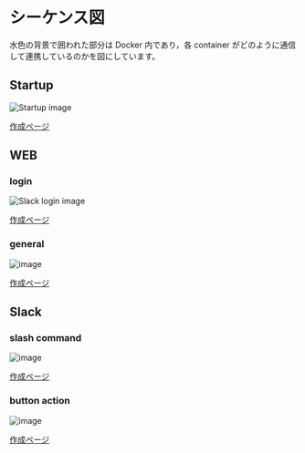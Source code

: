 # シーケンス図

水色の背景で囲われた部分は Docker 内であり，各 container がどのように通信して連携しているのかを図にしています。

## Startup

![Startup image](http://www.plantuml.com/plantuml/png/SoWkIImgAStDKGW6Cmgual8h55BoaxDJYnIKVJBJCqgSSafJkGg0afd9cGM9UIKAkQafcOae8ah59KMfYRcPUUcwnQb5PQb5IYZI4DdK8XJ1ajAylDGShjIy50MWbLnSEVdv1LoSCAKAkdPOJBLIUDoqyt5pn-FcLO-Rzpnkdl-uUVFZfWqlMtkVx5y8CWfc3DY9sCrGm678q_xfG4DUB6jyjh69YnEBFbsWSH1phHI2KeiByejJuHOXP1utJttSjF1nqvB7pQkVJvd_h6C2n5qGxu9KvgKNvMS3LRvOiVRfkbbSO2xOS8WIe8o_Dx9wn_1WX6eW1qEj0z02O0no0G00)

[作成ページ](http://www.plantuml.com/plantuml/uml/SoWkIImgAStDuKhAhr18oK_EJYrIKFR9JCyeSSefJUKg0Cfc9cSM9EQLAEIcfcGceeWe5PSKfIRcPkQbwnQd5fMb5YcXI4DaKujG14jAy_9ISxXIyr8KW5PoSUNavnTmSSAKAkZQOJ7LIk5nqyx7pHsFcrSzRjxpk7d-u-RDZvisl6pjVR9_8SWec35W9s8tGm678K_xfmCDUR6iyTd69YvEBFfqWSP1pBLI24ejBiWlJeLRX91vt3prSTF2nqrB7ZUlVZvb_hEE2H1tGRmBKfcNNfIV3LJvOiNQf-jcSO6vOCCXIe0o_jx8wXt3Wn6gWHmCjGv02u0n1m00?switch)

## WEB

### login

![Slack login image](http://www.plantuml.com/plantuml/png/RPBBIiDG48RNdQSuuBelq8MKId7ZgXLSIfeCDIGc9JdrikivsGWgWWjhlU16gjHBSQKBiGypJUbZECafc4fN6MRopJ__pwd6qefaTzyNE_NQhX-stG1QuP5mGjl3IAnjkUqzMVEx28ubhPOLeuZGSMFeCERQRiSAf3Z45c3W20PXQT3qBTjRwcpuBWOIm7n5UJs3HKLirhS1ihBCBJFaReEb8hGb1A5auUoMYbbAwca-Efy_VvCQa3ubzK1QKJAYf4VwaP9NqcDAJWf2Xbj8vNL1QwKKb3WJqSJeW9D8tsz9lKo_UhE1bg670PH8NwvGp8B8Tgpso5Nn5iksCOv5ld0-LBCFNJZDK0sCEs4G8onOa_yoEftSfs_N_mCii4LJESzU34Igp-7bMxYNZd_IoPt954eU7hF7sKq_lVXCpwxoNuS6-xDPvOhV3_m2)

[作成ページ](http://www.plantuml.com/plantuml/uml/RPBBIiDG48RNdQSuuBelq8MKId7ZgXLSIfeCDIGc9JdrikivsGWgWWjhlU16gjHBSQKBiGypJUbZECafc4fN6MRopJ__pwd6qefaTzyNE_NQhX-stG1QuP5mGjl3IAnjkUqzMVEx28ubhPOLeuZGSMFeCERQRiSAf3Z45c3W20PXQT3qBTjRwcpuBWOIm7n5UJs3HKLirhS1ihBCBJFaReEb8hGb1A5auUoMYbbAwca-Efy_VvCQa3ubzK1QKJAYf4VwaP9NqcDAJWf2Xbj8vNL1QwKKb3WJqSJeW9D8tsz9lKo_UhE1bg670PH8NwvGp8B8Tgpso5Nn5iksCOv5ld0-LBCFNJZDK0sCEs4G8onOa_yoEftSfs_N_mCii4LJESzU34Igp-7bMxYNZd_IoPt954eU7hF7sKq_lVXCpwxoNuS6-xDPvOhV3_m2)

### general

![image](http://www.plantuml.com/plantuml/png/RP7HIZf15CQlFKznu7_xzmNc8iIGRhggeElH7MfndHLtf6v7Au8C8xGI2YEYD33ejgGUPXhNtgBZpWOkTRNmdVDzvxVV52B56wfP2t2xL0GeX_leXPMgQE2_TNzdLnM3fW2FArxcaS26yFm8wkJmAtwTIuKrKdX6sHDb4D93YeBCO3FWbMf6MGry8HM0-s9-PM56XckbBG0UA9m_dSv7qrdxqDw-6DsntNkZ3o17MxJiQ1Ygi2gaxLxOzql8oL0HveASfV56Ftv-tDZ9bT5zq-eO_K0PHWzDQsBQKzCwjyVZk3S2o2Lvc7SO33T4L0zb97xkkHzWE1kDlmPdyTqhqP4hKVzmKGS0pkbQOcXF-d7lxJ_Qeq5yFJJwEQLEnajx6VbtiaibEUrjQLIWg_IOy0q0)

[作成ページ](http://www.plantuml.com/plantuml/uml/RP7HIZf15CQlFKznu7_xzmNc8iIGRhggeElH7MfndHLtf6v7Au8C8xGI2YEYD33ejgGUPXhNtgBZpWOkTRNmdVDzvxVV52B56wfP2t2xL0GeX_leXPMgQE2_TNzdLnM3fW2FArxcaS26yFm8wkJmAtwTIuKrKdX6sHDb4D93YeBCO3FWbMf6MGry8HM0-s9-PM56XckbBG0UA9m_dSv7qrdxqDw-6DsntNkZ3o17MxJiQ1Ygi2gaxLxOzql8oL0HveASfV56Ftv-tDZ9bT5zq-eO_K0PHWzDQsBQKzCwjyVZk3S2o2Lvc7SO33T4L0zb97xkkHzWE1kDlmPdyTqhqP4hKVzmKGS0pkbQOcXF-d7lxJ_Qeq5yFJJwEQLEnajx6VbtiaibEUrjQLIWg_IOy0q0)

## Slack

### slash command

![image](http://www.plantuml.com/plantuml/png/TL51I_D05BplhtZqE_SF15BAfoAYK36zbvWiRMYoATbKFDe4HBq4HAsYKYf5YY0edhHYVimsJVqNfcwoDCIU7hnvRsQOgL9NTTokPO9YgbgxGKsLjXgQRLagqT6-VGYwhRMn0_zsZ6RB_MzsCUea7uPcT5JYGecw3bOjWpJB53i7s2dbO0lhXfhRq8KCmaI7X1mjGzn1RhDc6fYu2F49vGg_0ManQGiodtoRm3I5TsjA7I7ArqjlUvXsR48nKWIKSaimdpny7_N4LuMRbo2-c4H-48rEPy7j_B4tU_NGBmBbJ32xsLfdthcGo7WKVZ8xkup7eH0MhxLjbF5L_eXJ0kQzC_-4-K_C_sJ-WFblp7k9Wluq7APsYb-9WF0l3AKg0eYER-AxmJIyZvwl4P9bc0_7yUY3UI7pHa89PBbGW9IUSlr2c4kQ2MqQpYfomIqIsToehoWX5t-XeU0g-keNkyaLii9c5HEzQvde1m00)

[作成ページ](http://www.plantuml.com/plantuml/uml/TL51I_D05BplhtZqE_SF15BAfoAYK36zbvWiRMYoATbKFDe4HBq4HAsYKYf5YY0edhHYVimsJVqNfcwoDCIU7hnvRsQOgL9NTTokPO9YgbgxGKsLjXgQRLagqT6-VGYwhRMn0_zsZ6RB_MzsCUea7uPcT5JYGecw3bOjWpJB53i7s2dbO0lhXfhRq8KCmaI7X1mjGzn1RhDc6fYu2F49vGg_0ManQGiodtoRm3I5TsjA7I7ArqjlUvXsR48nKWIKSaimdpny7_N4LuMRbo2-c4H-48rEPy7j_B4tU_NGBmBbJ32xsLfdthcGo7WKVZ8xkup7eH0MhxLjbF5L_eXJ0kQzC_-4-K_C_sJ-WFblp7k9Wluq7APsYb-9WF0l3AKg0eYER-AxmJIyZvwl4P9bc0_7yUY3UI7pHa89PBbGW9IUSlr2c4kQ2MqQpYfomIqIsToehoWX5t-XeU0g-keNkyaLii9c5HEzQvde1m00)

### button action

![image](http://www.plantuml.com/plantuml/png/TL7TQXD15BxEUOf3lSuBBAIKgeWeL4plPPCCSSd-X9s9UDcT5Mch497M6bH29TIe28fNsc8UvdIpwLiukpCT4hQv6ZZdpFVpVLjSkB4O13usVRVTUz8Q2165q8gUOoTgzrYCjnvwtQTYsnymwAjJh-trtL3W1XSnSmClxDOvYv-nU6Db7R2EvwvCU84FBEoW0eVbbQPUcTpsFHOA0FrYVLFVEBXTwYFvTdvuGSa8od6nvth_QAUv2y3rzFeRElYOyNuKSWPDkpBO3YxEFr_j9G2kBp0_Ei_IeSBFtdmdkHSmpjqkA_cEy-bCKP9y1JLkQBLFntpB9WVpuOV5MJB_9Q4MHe9XN8Jd62vAlbpEFcK_tbDoJF8r9MUKlA1aBA8U2mlE_Q_vqHG04JKmrgqpGt7_ZhgpPg1cpZPlwCD1adyetQVq6wKNb8uf_KtoPpOykPoTNekiVbESrfOYYhmMPykAx39xESe_ZhMXebSRkorBPnR5sS7XrMXYexUMTXu0D1guE9tcaxyaPoGdLYOs6jNwpQaMNwbogMK5Qm9R1swnhPfxTtVXvbuDNpchbZvyb_qxWKfVLWjVBtDBnJO8VFWF)

[作成ページ](http://www.plantuml.com/plantuml/uml/TL7TQXD15BxEUOf3lSuBBAIKgeWeL4plPPCCSSd-X9s9UDcT5Mch497M6bH29TIe28fNsc8UvdIpwLiukpCT4hQv6ZZdpFVpVLjSkB4O13usVRVTUz8Q2165q8gUOoTgzrYCjnvwtQTYsnymwAjJh-trtL3W1XSnSmClxDOvYv-nU6Db7R2EvwvCU84FBEoW0eVbbQPUcTpsFHOA0FrYVLFVEBXTwYFvTdvuGSa8od6nvth_QAUv2y3rzFeRElYOyNuKSWPDkpBO3YxEFr_j9G2kBp0_Ei_IeSBFtdmdkHSmpjqkA_cEy-bCKP9y1JLkQBLFntpB9WVpuOV5MJB_9Q4MHe9XN8Jd62vAlbpEFcK_tbDoJF8r9MUKlA1aBA8U2mlE_Q_vqHG04JKmrgqpGt7_ZhgpPg1cpZPlwCD1adyetQVq6wKNb8uf_KtoPpOykPoTNekiVbESrfOYYhmMPykAx39xESe_ZhMXebSRkorBPnR5sS7XrMXYexUMTXu0D1guE9tcaxyaPoGdLYOs6jNwpQaMNwbogMK5Qm9R1swnhPfxTtVXvbuDNpchbZvyb_qxWKfVLWjVBtDBnJO8VFWF)
